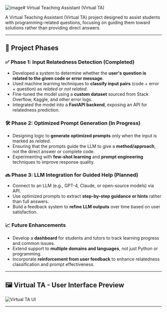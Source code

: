 ![image](https://github.com/user-attachments/assets/cdf6f09c-e370-440e-9022-30b85cdccb63)# Virtual Teaching Assistant (Virtual TA)

A Virtual Teaching Assistant (Virtual TA) project designed to assist students with programming-related questions, focusing on guiding them toward solutions rather than providing direct answers.

---

## 🚀 Project Phases

### ✅ Phase 1: Input Relatedness Detection (Completed)
- Developed a system to determine whether the **user's question is related to the given code or error message**.
- Used machine learning techniques to **classify input pairs** (code + error + question) as *related* or *not related*.
- Fine-tuned the model using a **custom dataset** sourced from Stack Overflow, Kaggle, and other error logs.
- Integrated the model into a **FastAPI backend**, exposing an API for relatedness prediction.

### 🛠️ Phase 2: Optimized Prompt Generation (In Progress)
- Designing logic to **generate optimized prompts** only when the input is marked as *related*.
- Ensuring that the prompts guide the LLM to give a **method/approach**, not the direct answer or complete code.
- Experimenting with **few-shot learning** and **prompt engineering** techniques to improve response quality.

### 🔜 Phase 3: LLM Integration for Guided Help (Planned)
- Connect to an LLM (e.g., GPT-4, Claude, or open-source models) via API.
- Use optimized prompts to extract **step-by-step guidance or hints** rather than full answers.
- Build a feedback system to **refine LLM outputs** over time based on user satisfaction.

### 📈 Future Enhancements
- Develop a **dashboard** for students and tutors to track learning progress and common issues.
- Extend support to **multiple domains and languages**, not just Python or programming.
- Incorporate **reinforcement from user feedback** to enhance relatedness classification and prompt effectiveness.

---

## 🖼️ Virtual TA - User Interface Preview

![Virtual TA UI](virtual_teaching_assistant.png)

---

